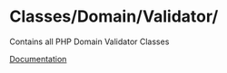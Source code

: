 # Classes/Domain/Validator/

Contains all PHP Domain Validator Classes

[Documentation](https://docs.typo3.org/m/typo3/reference-coreapi/12.4/en-us/ExtensionArchitecture/Extbase/Reference/Domain/Validator.html)
